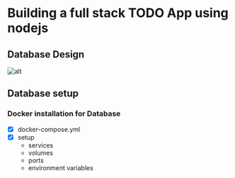 # Building a full stack TODO App using nodejs

## Database Design
![alt](https://i.ibb.co/2Sj1qrj/TODO-app.png)

## Database setup
  ### Docker installation for Database
  * [x] docker-compose.yml
  * [x] setup
    * services
    * volumes
    * ports
    * environment variables
  